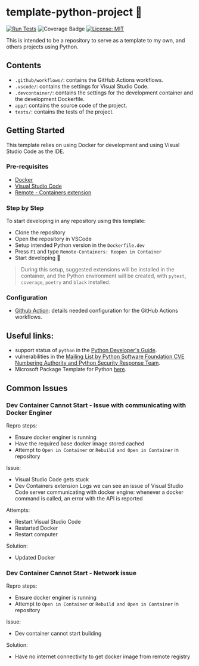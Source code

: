 # template-python-project :page_facing_up:

[![Run Tests](https://github.com/ninja-asa/template-python-project/actions/workflows/unit-tests.yml/badge.svg)](https://github.com/ninja-asa/template-python-project/actions/workflows/unit-tests.yml)
![Coverage Badge](https://img.shields.io/endpoint?url=https://gist.githubusercontent.com/ninja-asa/8e54c78cf86c9b23df72f9f987282266/raw/7f5d2722c29497fa777f925552778219a137756d/template-python-project-coverage.json)
[![License: MIT](https://img.shields.io/badge/License-MIT-yellow.svg)](https://opensource.org/licenses/MIT)

This is intended to be a repository to serve as a template to my own, and others projects using Python.

## Contents

- `.github/workflows/`: contains the GitHub Actions workflows.
- `.vscode/`: contains the settings for Visual Studio Code.
- `.devcontainer/`: contains the settings for the development container and the development Dockerfile.
- `app/`: contains the source code of the project.
- `tests/`: contains the tests of the project.

## Getting Started

This template relies on using Docker for development and using Visual Studio Code as the IDE.

### Pre-requisites
- [Docker](https://www.docker.com/)
- [Visual Studio Code](https://code.visualstudio.com/)
- [Remote - Containers extension](https://marketplace.visualstudio.com/items?itemName=ms-vscode-remote.remote-containers)

### Step by Step
To start developing in any repository using this template:
- Clone the repository
- Open the repository in VSCode
- Setup intended Python version in the `Dockerfile.dev`
- Press `F1` and type `Remote-Containers: Reopen in Container`
- Start developing :rocket:

> During this setup, suggested extensions will be installed in the container, and the Python environment will be created, with `pytest`, `coverage`, `poetry` and `black` installed.

### Configuration

- [Github Action](Github.md): details needed configuration for the GitHub Actions workflows.

## Useful links:
- support status of `python` in the [Python Developer's Guide](https://devguide.python.org/versions/#versions).
- vulnerabilities in the [Mailing List by Python Software Foundation CVE Numbering Authority and Python Security Response Team](https://mail.python.org/archives/list/security-announce@python.org/latest).
- Microsoft Package Template for Python [here](https://github.com/microsoft/python-package-template/blob/main/pyproject.toml).

## Common Issues
### Dev Container Cannot Start - Issue with communicating with Docker Enginer
Repro steps:
- Ensure docker enginer is running
- Have the required base docker image stored cached 
- Attempt to `Open in Container` or `Rebuild and Open in Container` in repository

Issue:
- Visual Studio Code gets stuck
- Dev Containers extension Logs we can see an issue of Visual Studio Code server communicating with docker engine: whenever a docker command is called, an error with the API is reported

Attempts:
- Restart Visual Studio Code
- Restarted Docker
- Restart computer
  
Solution:
- Updated Docker

### Dev Container Cannot Start - Network issue
Repro steps:
- Ensure docker enginer is running
- Attempt to `Open in Container` or `Rebuild and Open in Container` in repository

Issue:
- Dev container cannot start building
 
Solution:
- Have no internet connectivity to get docker image from remote registry
